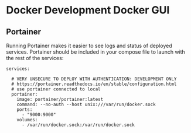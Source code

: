 # Docker Development Docker GUI

## Portainer

Running Portainer makes it easier to see logs and status of deployed services. Portainer should be included in your compose file to launch with the rest of the services:

```
services:

  # VERY UNSECURE TO DEPLOY WITH AUTHENTICATION: DEVELOPMENT ONLY
  # https://portainer.readthedocs.io/en/stable/configuration.html
  # use portainer connected to local
  portainer:
    image: portainer/portainer:latest
    command: --no-auth --host unix:///var/run/docker.sock
    ports:
      - "9000:9000" 
    volumes:
      - /var/run/docker.sock:/var/run/docker.sock
```